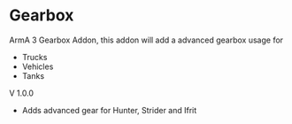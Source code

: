 # Gearbox
ArmA 3 Gearbox Addon, this addon will add a advanced gearbox usage for  
   
* Trucks   
* Vehicles
* Tanks  
   
V 1.0.0
* Adds advanced gear for Hunter, Strider and Ifrit


